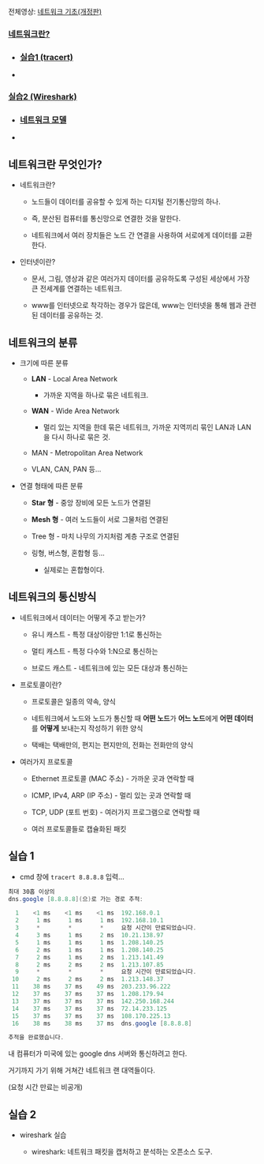 전체영상: [네트워크 기초(개정판)](https://www.youtube.com/playlist?list=PL0d8NnikouEWcF1jJueLdjRIC4HsUlULi)

### [네트워크란?](https://youtu.be/Av9UFzl_wis?list=PL0d8NnikouEWcF1jJueLdjRIC4HsUlULi)

- ### [실습1 (tracert)](https://youtu.be/paJf7JbBWqY?list=PL0d8NnikouEWcF1jJueLdjRIC4HsUlULi)

- 

### [실습2 (Wireshark)](https://youtu.be/vBrQ3yzerMg?list=PL0d8NnikouEWcF1jJueLdjRIC4HsUlULi)

- ### [네트워크 모델](https://youtu.be/y9nlT52SAcg?list=PL0d8NnikouEWcF1jJueLdjRIC4HsUlULi)

-

## 네트워크란 무엇인가?

- 네트워크란?
  
  - 노드들이 데이터를 공유할 수 있게 하는 디지털 전기통신망의 하나.
  
  - 즉, 분산된 컴퓨터를 통신망으로 연결한 것을 말한다.
  
  - 네트워크에서 여러 장치들은 노드 간 연결을 사용하여 서로에게 데이터를 교환한다.

- 인터넷이란?
  
  - 문서, 그림, 영상과 같은 여러가지 데이터를 공유하도록 구성된 세상에서 가장 큰 전세계를 연결하는 네트워크.
  
  - www를 인터넷으로 착각하는 경우가 많은데, www는 인터넷을 통해 웹과 관련된 데이터를 공유하는 것.

## 네트워크의 분류

- 크기에 따른 분류
  
  - **LAN** - Local Area Network
    
    - 가까운 지역을 하나로 묶은 네트워크.
  
  - **WAN** - Wide Area Network
    
    - 멀리 있는 지역을 한데 묶은 네트워크, 가까운 지역끼리 묶인 LAN과 LAN을 다시 하나로 묶은 것.
  
  - MAN - Metropolitan Area Network
  
  - VLAN, CAN, PAN 등...

- 연결 형태에 따른 분류
  
  - **Star 형** - 중앙 장비에 모든 노드가 연결된
  
  - **Mesh 형** - 여러 노드들이 서로 그물처럼 연결된
  
  - Tree 형 - 마치 나무의 가지처럼 계층 구조로 연결된
  
  - 링형, 버스형, 혼합형 등... 
    
    - 실제로는 혼합형이다.

## 네트워크의 통신방식

- 네트워크에서 데이터는 어떻게 주고 받는가?
  
  - 유니 캐스트 - 특정 대상이랑만 1:1로 통신하는
  
  - 멀티 캐스트 - 특정 다수와 1:N으로 통신하는
  
  - 브로드 캐스트 - 네트워크에 있는 모든 대상과 통신하는

- 프로토콜이란?
  
  - 프로토콜은 일종의 약속, 양식
  
  - 네트워크에서 노드와 노드가 통신할 때 **어떤 노드**가 **어느 노드**에게 **어떤 데이터**를 **어떻게** 보내는지 작성하기 위한 양식
  
  - 택배는 택배만의, 편지는 편지만의, 전화는 전화만의 양식

- 여러가지 프로토콜
  
  - Ethernet 프로토콜 (MAC 주소) - 가까운 곳과 연락할 때
  
  - ICMP, IPv4, ARP (IP 주소) - 멀리 있는 곳과 연락할 때
  
  - TCP, UDP (포트 번호) - 여러가지 프로그램으로 연락할 때
  
  - 여러 프로토콜들로 캡슐화된 패킷

## 실습 1

- cmd 창에 `tracert 8.8.8.8` 입력...

```powershell
최대 30홉 이상의
dns.google [8.8.8.8](으)로 가는 경로 추적:

  1    <1 ms    <1 ms    <1 ms  192.168.0.1
  2     1 ms     1 ms     1 ms  192.168.10.1
  3     *        *        *     요청 시간이 만료되었습니다.
  4     3 ms     1 ms     2 ms  10.21.138.97
  5     1 ms     1 ms     1 ms  1.208.140.25
  6     2 ms     1 ms     1 ms  1.208.140.25
  7     2 ms     1 ms     2 ms  1.213.141.49
  8     2 ms     2 ms     2 ms  1.213.107.85
  9     *        *        *     요청 시간이 만료되었습니다.
 10     2 ms     2 ms     2 ms  1.213.148.37
 11    38 ms    37 ms    49 ms  203.233.96.222
 12    37 ms    37 ms    37 ms  1.208.179.94
 13    37 ms    37 ms    37 ms  142.250.168.244
 14    37 ms    37 ms    37 ms  72.14.233.125
 15    37 ms    37 ms    37 ms  108.170.225.13
 16    38 ms    38 ms    37 ms  dns.google [8.8.8.8]

추적을 완료했습니다.
```

내 컴퓨터가 미국에 있는 google dns 서버와 통신하려고 한다.

거기까지 가기 위해 거쳐간 네트워크 랜 대역들이다.

(요청 시간 만료는 비공개)

## 실습 2

- wireshark 실습
  
  - wireshark: 네트워크 패킷을 캡처하고 분석하는 오픈소스 도구.